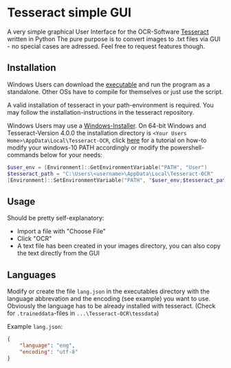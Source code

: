 # Tesseract simple GUI

A very simple graphical User Interface for the OCR-Software [Tesseract](https://github.com/tesseract-ocr/tesseract) written in Python
The pure purpose is to convert images to .txt files via GUI - no special cases are adressed. Feel free to request features though.

## Installation

Windows Users can download the [executable](https://github.com/oryon-dominik/) and run the program as a standalone.
Other OSs have to compile for themselves or just use the script.

A valid installation of tesseract in your path-environment is required.
You may follow the installation-instructions in the tesseract repository.

Windows Users may use a [Windows-Installer](https://github.com/UB-Mannheim/tesseract/wiki).
On 64-bit Windows and Tesseract-Version 4.0.0 the installation directory is `<Your Users Home>\AppData\Local\Tesseract-OCR`,
click [here](https://www.architectryan.com/2018/03/17/add-to-the-path-on-windows-10/) for a tutorial on how-to modify your windows-10 PATH accordingly or modify the powershell-commands below for your needs:

```powershell
$user_env = [Environment]::GetEnvironmentVariable("PATH", "User")
$tesseract_path = "C:\Users\<username>\AppData\Local\Tesseract-OCR"
[Environment]::SetEnvironmentVariable("PATH", "$user_env;$tesseract_path", "User")
```

## Usage

Should be pretty self-explanatory:

- Import a file with "Choose File"
- Click "OCR"
- A text file has been created in your images directory, you can also copy the text directly from the GUI

## Languages

Modify or create the file `lang.json` in the executables directory with the language abbrevation and the encoding (see example) you want to use.
Obviously the language has to be already installed with tesseract. (Check for `.traineddata`-files in `...\Tesseract-OCR\tessdata`)

Example `lang.json`:

```lang.json
{
    "language": "eng",
    "encoding": "utf-8"
}
```
